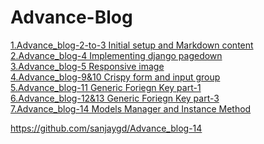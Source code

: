 # Advance-Blog

<a href="https://github.com/sanjaygd/Advance_blog-2-to-3">1.Advance_blog-2-to-3 Initial setup and Markdown content</a><br>
<a href="https://github.com/sanjaygd/-Advance_blog-4">2.Advance_blog-4 Implementing django pagedown</a><br>
<a href="https://github.com/sanjaygd/Advance_blog-5">3.Advance_blog-5 Responsive image</a><br>
<a href="https://github.com/sanjaygd/Advance_blog-9-10-Crispy-form-django-input-group">4.Advance_blog-9&10 Crispy form and input group</a><br>
<a href="https://github.com/sanjaygd/Advance_blog-11">5.Advance_blog-11 Generic Foriegn Key part-1</a><br>
<a href="https://github.com/sanjaygd/5.Advance_blog-13">6.Advance_blog-12&13 Generic Foriegn Key part-3</a><br>
<a href="https://github.com/sanjaygd/Advance_blog-14">7.Advance_blog-14 Models Manager and Instance Method</a><br>









https://github.com/sanjaygd/Advance_blog-14
